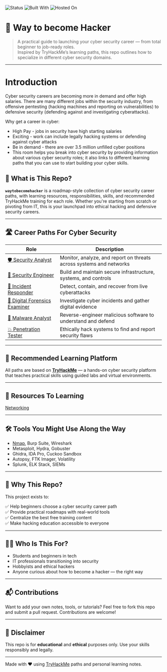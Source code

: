 ![Status](https://img.shields.io/badge/status-active-brightgreen)
![Built With](https://img.shields.io/badge/built%20with-Markdown-blue)
![Hosted On](https://img.shields.io/badge/hosted%20on-GitHub%20Pages-lightgrey)

# 🧠 Way to become Hacker

> A practical guide to launching your cyber security career — from total beginner to job-ready roles.  
> Inspired by TryHackMe’s learning paths, this repo outlines how to specialize in different cyber security domains.

---
# Introduction
Cyber security careers are becoming more in demand and offer high salaries. There are many different jobs within the security industry, from offensive pentesting (hacking machines and reporting on vulnerabilities) to defensive security (defending against and investigating cyberattacks).

Why get a career in cyber:

 * High Pay - jobs in security have high starting salaries
 * Exciting - work can include legally hacking systems or defending against cyber attacks
 * Be in demand - there are over 3.5 million unfilled cyber positions
 * This room helps you break into cyber security by providing information about various cyber security roles; it also links to different learning paths that you can use to start building your cyber skills.

## 🔐 What is This Repo?

**`waytobecomehacker`** is a roadmap-style collection of cyber security career paths, with learning resources, responsibilities, skills, and recommended TryHackMe training for each role. Whether you're starting from scratch or pivoting from IT, this is your launchpad into ethical hacking and defensive security careers.

---

## 🛣️ Career Paths For Cyber Security

| Role | Description |
|------|-------------|
| [🛡️ Security Analyst](./SecurityAnalyst.md) | Monitor, analyze, and report on threats across systems and networks |
| [🔧 Security Engineer](./SecurityEngineer.md) | Build and maintain secure infrastructure, systems, and controls |
| [🚨 Incident Responder](./IncidentResponder.md) | Detect, contain, and recover from live cyberattacks |
| [🧪 Digital Forensics Examiner](./DigitalForensicsExaminer.md) | Investigate cyber incidents and gather digital evidence |
| [🧬 Malware Analyst](./MalwareAnalyst.md) | Reverse-engineer malicious software to understand and defend |
| [💥 Penetration Tester](./PenetrationTester.md) | Ethically hack systems to find and report security flaws |

---

## 🧭 Recommended Learning Platform

All paths are based on **[TryHackMe](https://tryhackme.com/)** — a hands-on cyber security platform that teaches practical skills using guided labs and virtual environments.

---

## 📁 Resources To Learning
[Networking](./Networking/)


---

## 🛠️ Tools You Might Use Along the Way

- [Nmap](Networking/Tools/Nmap.md), Burp Suite, Wireshark
- Metasploit, Hydra, Gobuster
- Ghidra, IDA Pro, Cuckoo Sandbox
- Autopsy, FTK Imager, Volatility
- Splunk, ELK Stack, SIEMs

---

## 💬 Why This Repo?

This project exists to:

✅ Help beginners choose a cyber security career path  
✅ Provide practical roadmaps with real-world tools  
✅ Centralize the best free training content  
✅ Make hacking education accessible to everyone  

---

## 🙋‍♂️ Who Is This For?

- Students and beginners in tech  
- IT professionals transitioning into security  
- Hobbyists and ethical hackers  
- Anyone curious about how to become a hacker — the right way

---

## 📬 Contributions

Want to add your own notes, tools, or tutorials? Feel free to fork this repo and submit a pull request. Contributions are welcome!

---

## 🧨 Disclaimer

This repo is for **educational** and **ethical** purposes only. Use your skills responsibly and legally.

---

Made with ❤️ using [TryHackMe](https://tryhackme.com/) paths and personal learning notes.
